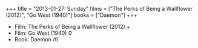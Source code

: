 +++
title = "2013-01-27: Sunday"
films = ["The Perks of Being a Wallflower (2012)", "Go West (1940)"]
books = ["Daemon"]
+++


* Film: The Perks of Being a Wallflower (2012) +
* Film: Go West (1940) 0
* Book: Daemon /f/
